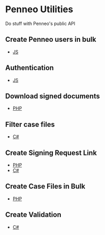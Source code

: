 # Penneo Utilities

Do stuff with Penneo's public API

## Create Penneo users in bulk
- [JS][js-user-creation]

## Authentication
- [JS][js-authentication]

## Download signed documents
- [PHP][download-signed-documents]

## Filter case files
- [C#][filter-case-files]

## Create Signing Request Link
- [PHP][create-signing-request-php]
- [C#][create-signing-request-cs]

## Create Case Files in Bulk
- [PHP][bulk-create-case-files]

## Create Validation
- [C#][create-validation]

[js-user-creation]: https://github.com/Penneo/api-utils/tree/master/js/user-creation
[js-authentication]: https://github.com/Penneo/api-utils/tree/master/js/authentication
[download-signed-documents]: https://github.com/Penneo/api-utils/tree/master/php/download-signed-documents
[filter-case-files]: https://github.com/Penneo/api-utils/tree/master/cs/filter-case-files
[create-signing-request-php]: https://github.com/Penneo/api-utils/tree/master/php/create-signing-request
[create-signing-request-cs]: https://github.com/Penneo/api-utils/tree/master/cs/create-signing-request
[bulk-create-case-files]: https://github.com/Penneo/api-utils/tree/master/php/bulk-case-file-creation
[create-validation]: https://github.com/Penneo/api-utils/tree/master/cs/create-validation
